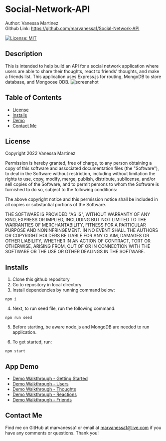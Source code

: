# Social-Network-API

Author: Vanessa Martinez
<br>
Github Link: https://github.com/marvanessa1/Social-Network-API



[![License: MIT](https://img.shields.io/badge/License-MIT-yellow.svg)](https://opensource.org/licenses/MIT)

## Description

This is intended to help build an API for a social network application where users are able to share their thoughts, react to friends' thoughts, and make a friends list.  This application uses Express.js for routing, MongoDB to store database, and Mongoose ODB.
![screenshot](./assets/Screenshot.png)

## Table of Contents

- [License](#license)
- [Installs](#installs)
- [Demo](#app-demo)
- [Contact Me](#contact-me)

## License

Copyright 2022 Vanessa Martinez

Permission is hereby granted, free of charge, to any person obtaining a copy of this software and associated documentation files (the "Software"), to deal in the Software without restriction, including without limitation the rights to use, copy, modify, merge, publish, distribute, sublicense, and/or sell copies of the Software, and to permit persons to whom the Software is furnished to do so, subject to the following conditions:

The above copyright notice and this permission notice shall be included in all copies or substantial portions of the Software.

THE SOFTWARE IS PROVIDED "AS IS", WITHOUT WARRANTY OF ANY KIND, EXPRESS OR IMPLIED, INCLUDING BUT NOT LIMITED TO THE WARRANTIES OF MERCHANTABILITY, FITNESS FOR A PARTICULAR PURPOSE AND NONINFRINGEMENT. IN NO EVENT SHALL THE AUTHORS OR COPYRIGHT HOLDERS BE LIABLE FOR ANY CLAIM, DAMAGES OR OTHER LIABILITY, WHETHER IN AN ACTION OF CONTRACT, TORT OR OTHERWISE, ARISING FROM, OUT OF OR IN CONNECTION WITH THE SOFTWARE OR THE USE OR OTHER DEALINGS IN THE SOFTWARE.

## Installs

1. Clone this github repository
2. Go to repository in local directory
3. Install dependencies by running command below:

```
npm i
```

4. Next, to run seed file, run the following command:

```
npm run seed
```

5.  Before starting, be aware node.js and MongoDB are needed to run application.

6.  To get started, run:

```
npm start
```


## App Demo

- [Demo Walkthrough - Getting Started](https://watch.screencastify.com/v/Uu1Kk1DDGZCn0xQODTq4) 
- [Demo Walkthrough - Users](https://watch.screencastify.com/v/IRGcjVsRnBAuW4dYnM6z)
- [Demo Walkthrough - Thoughts](https://watch.screencastify.com/v/EFXOWAVFwQ43pmVktZOk)
- [Demo Walkthrough - Reactions](https://watch.screencastify.com/v/8Bhn07R0E3VRCz2oQPzf)
- [Demo Walkthrough - Friends](https://watch.screencastify.com/v/GdiyMbfJKgpvwC6JuGeB)

## Contact Me

Find me on GitHub at marvanessa1 or email at marvanessa1@live.com if you have any comments or questions. Thank you!